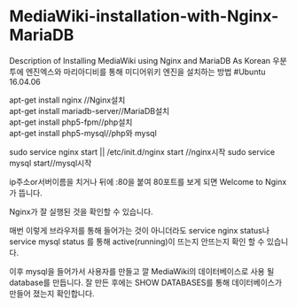 # MediaWiki-installation-with-Nginx-MariaDB
Description of Installing MediaWiki using Nginx and MariaDB As Korean
우분투에 엔진엑스와 마리아디비를 통해 미디어위키 엔진을 설치하는 방법
#Ubuntu 16.04.06

 apt-get install nginx //Nginx설치  
 apt-get install mariadb-server//MariaDB설치  
 apt-get install php5-fpm//php설치  
 apt-get install php5-mysql//php와 mysql  

sudo service nginx start || /etc/init.d/nginx start   //nginx시작
sudo service mysql start//mysql시작

ip주소or서버이름을 치거나 뒤에 :80을 붙여 80포트를 보게 되면 Welcome to Nginx가 뜹니다.

Nginx가 잘 실행된 것을 확인할 수 있습니다.

매번 이렇게 브라우저를 통해 들어가는 것이 아니더라도
service nginx status나 service mysql status
를 통해 active(running)이 뜨는지 안뜨는지 확인 할 수 있습니다.

이후 mysql을 들어가서 사용자를 만들고 깔 MediaWiki의 데이터베이스로 사용 될 database를 만듭니다.
잘 만든 후에는 SHOW DATABASES를 통해 데이터베이스가 만들어 졌는지 확인합니다.

